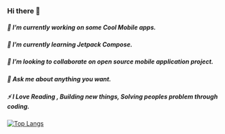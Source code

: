 ### Hi there 👋

<!--
**Abhishekbhard/Abhishekbhard** is a ✨ _special_ ✨ repository because its `README.md` (this file) appears on your GitHub profile.

Here are some ideas to get you started:-->

##### 🔭 I’m currently working on some Cool Mobile apps.
##### 🌱 I’m currently learning Jetpack Compose.
##### 👯 I’m looking to collaborate on open source mobile application project.
##### 💬 Ask me about anything you want.
##### ⚡ I Love Reading , Building new things, Solving peoples problem through coding. 

[![Top Langs](https://github-readme-stats.vercel.app/api/top-langs/?username=Abhishekbhard)](https://github.com/Abhishekbhard/github-readme-stats)
